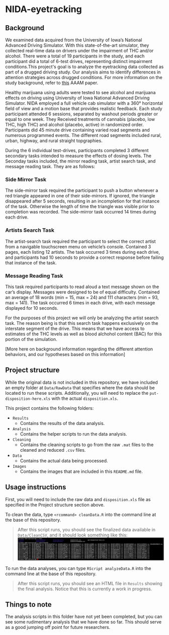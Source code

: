 # NIDA-eyetracking

## Background
We examined data acquired from the University of Iowa’s National Advanced Driving Simulator. With this state-of-the-art simulator, they collected real-time data on drivers under the impairment of THC and/or alcohol. There were a total of 19 participants in the study, and each participant did a total of 6-test drives, representing distinct impairment conditions.This project's goal is to analyze the eyetracking data collected as part of a drugged driving study.  Our analysis aims to identify differences in attention strategies across drugged conditions. For more information on the study background, refer to [this](https://github.com/stellasylee/STA499/blob/master/AAAM%20Paper/AAAM_Draft_v3.docx) AAAM paper. 

Healthy marijuana using adults were tested to see alcohol and marijuana effects on driving using University of Iowa National Advanced Driving Simulator. NIDA employed a full vehicle cab simulator with a 360° horizontal field of view and a motion base that provides realistic feedback. Each study participant attended 6 sessions, separated by washout periods greater or equal to one week. They Received treatments of cannabis (placebo, low THC, high THC) and alcohol (placebo, active) in randomized order. Participants did 45 minute drive containing varied road segments and numerous programmed events. The different road segments included rural, urban, highway, and  rural straight topgraphies. 

During the 6 individual test-drives, participants completed 3 different secondary tasks intended to measure the effects of dosing levels. The Seconday tasks included, the mirror reading task, artist search task, and message reading task. They are as follows: 

### Side Mirror Task

The side-mirror task required the participant to push a button whenever a red triangle appeared in one of their side-mirrors. If ignored, the triangle disappeared after 5 seconds, resulting in an incompletion for that instance of the task. Otherwise the length of time the triangle was visible prior to completion was recorded. The side-mirror task occurred 14 times during each drive. 

### Artists Search Task

The artist-search task required the participant to select the correct artist from a navigable touchscreen menu on vehicle’s console. Contained 3 pages, each listing 12 artists. The task occurred 3 times during each drive, and participants had 10 seconds to provide a correct response before failing that instance of the task. 

### Message Reading Task

This task required participants to read aloud a text message shown on the car’s display. Messages were designed to be of equal difficulty. Contained an average of 18 words (min = 15, max = 24) and 111 characters (min = 93, max = 141). The task occurred 6 times in each drive, with each message displayed for 10 seconds.

For the purposes of this project we will only be analyzing the artist search task. The reason being is that this search task happens exclusively on the interstate segment of the drive. This means that we have access to estimates of the THC levels as well as blood alchohol content (BAC) for this portion of the simulation. 


[More here on background information regarding the different attention behaviors, and our hypotheses based on this information]

## Project structure
While the original data is not included in this repository, we have included an empty folder at `Data/RawData` that specifies where the data should be located to run these scripts. Additionally, you will need to replace the `put-disposition-here.xls` with the actual `disposition.xls`.

This project contains the following folders:  

* `Results`  
  * Contains the results of the data analysis.
* `Analysis`
  * Contains the helper scripts to run the data analysis.
* `Cleaning`
  * Contains the cleaning scripts to go from the raw `.mat` files to the cleaned and reduced `.csv` files. 
* `Data`
  * Contains the actual data being processed.
* `Images`
  * Contains the images that are included in this `README.md` file. 

## Usage instructions
First, you will need to include the raw data and `disposition.xls` file as specified in the Project structure section above. 

To clean the data, type `<rcommand> cleanData.R` into the command line at the base of this repository. 

> After this script runs, you should see the finalized data available in `Data/CleanCSV`, and it should look something like this: 
![image of Data and CleanCSV folder after running cleaning scripts](https://github.com/gaffordb/NIDA-eyetracking/blob/master/Images/files-after-cleaning.png?raw=true)


To run the data analyses, you can type `RScript analyzeData.R` into the command line at the base of this repository.
> After this script runs, you should see an HTML file in `Results` showing the final analysis. Notice that this is currently a work in progress. 

## Things to note
The analysis scripts in this folder have not yet been completed, but you can see some rudimentary analysis that we have done so far. This should serve as a good jumping off point for future researchers. 
